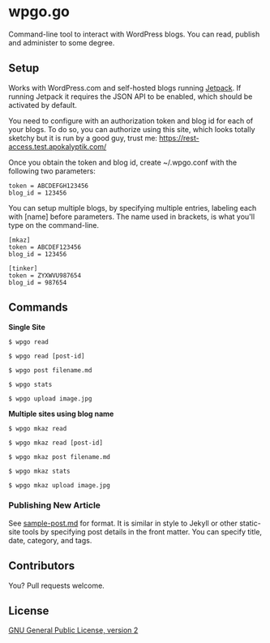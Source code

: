 
# wpgo.go

Command-line tool to interact with WordPress blogs. You can read, publish and administer to some degree.

## Setup

Works with WordPress.com and self-hosted blogs running [Jetpack](https://jetpack.me/). If running Jetpack it requires the JSON API to be enabled, which should be activated by default.

You need to configure with an authorization token and blog id for each of your blogs. To do so, you can authorize using this site, which looks totally sketchy but it is run by a good guy, trust me: https://rest-access.test.apokalyptik.com/

Once you obtain the token and blog id, create ~/.wpgo.conf with the following two parameters:

    token = ABCDEFGH123456
    blog_id = 123456

You can setup multiple blogs, by specifying multiple entries, labeling each with [name] before parameters. The name used in brackets, is what you'll type on the command-line. 

    [mkaz]
    token = ABCDEF123456
    blog_id = 123456

    [tinker]
    token = ZYXWVU987654
    blog_id = 987654


## Commands

**Single Site**

    $ wpgo read
    
    $ wpgo read [post-id]

    $ wpgo post filename.md

    $ wpgo stats

    $ wpgo upload image.jpg

**Multiple sites using blog name**

    $ wpgo mkaz read

    $ wpgo mkaz read [post-id]

    $ wpgo mkaz post filename.md

    $ wpgo mkaz stats

    $ wpgo mkaz upload image.jpg

### Publishing New Article

See [sample-post.md](https://raw.githubusercontent.com/mkaz/wpgo/master/sample-post.md) for format. It is similar in style to Jekyll or other static-site tools by specifying post details in the front matter. You can specify title, date, category, and tags.


## Contributors

You? Pull requests welcome.


## License

[GNU General Public License, version 2](http://www.gnu.org/licenses/gpl-2.0.html)


